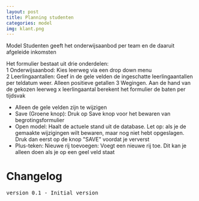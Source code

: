 ```yaml
---
layout: post
title: Planning studenten
categories: model
img: klant.png
---
```


Model Studenten geeft het onderwijsaanbod per team en de daaruit afgeleide inkomsten		
		
Het formulier bestaat uit drie onderdelen:		
1	Onderwijsaanbod: Kies leerweg via een drop down menu	
2	Leerlingaantallen: Geef in de gele velden de ingeschatte leerlingaantallen per teldatum weer. Alleen positieve getallen	
3	Wegingen. Aan de hand van de gekozen leerweg x leerlingaantal berekent het formulier de baten per tijdsvak

- 	Alleen de gele velden zijn te wijzigen
-	Save (Groene knop): Druk op Save knop voor het bewaren van begrotingsformulier
-	Open model: Haalt de actuele stand uit de database. Let op: als je de gemaakte wijzigingen wilt bewaren, maar nog niet hebt opgeslagen. Druk dan eerst op de knop "SAVE" voordat je ververst
-	Plus-teken: Nieuwe rij toevoegen: Voegt een nieuwe rij toe. Dit kan je alleen doen als je op een geel veld staat

# Changelog
<pre>
version 0.1 - Initial version
</pre>